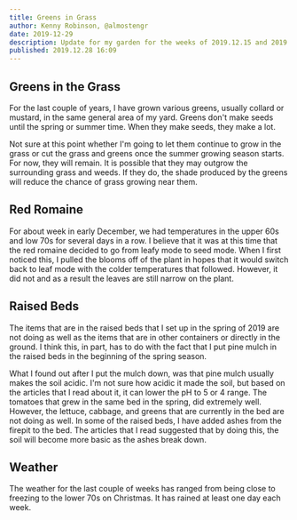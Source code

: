```yaml
---
title: Greens in Grass
author: Kenny Robinson, @almostengr
date: 2019-12-29
description: Update for my garden for the weeks of 2019.12.15 and 2019.12.22.
published: 2019.12.28 16:09
---
```


## Greens in the Grass

For the last couple of years, I have grown various greens, usually collard or mustard,
in the same general area of my yard. Greens don't make seeds until the spring or
summer time. When they make seeds, they make a lot.

Not sure at this point whether I'm going to let them continue to grow in the grass
or cut the grass and greens once the summer growing season starts. For now, they
will remain. It is possible that they may outgrow the surrounding grass and weeds.
If they do, the shade produced by the greens will reduce the chance of grass growing
near them.

## Red Romaine

For about week in early December, we had temperatures in the upper 60s and low 70s
for several days in a row. I believe that it was at this time that the red
romaine decided to go from leafy mode to seed mode. When I first noticed this, I
pulled the blooms off of the plant in hopes that it would switch back to leaf mode
with the colder temperatures that followed. However, it did not and as a result the
leaves are still narrow on the plant.

## Raised Beds

The items that are in the raised beds that I set up in the spring of 2019 are not
doing as well as the items that are in other containers or directly in the ground.
I think this, in part, has to do with the fact that I put pine mulch in the
raised beds in the beginning of the spring season.

What I found out after I put the mulch down, was that pine mulch usually makes the
soil acidic. I'm not sure how acidic it made the soil, but based on the articles
that I read about it, it can lower the pH to 5 or 4 range. The tomatoes that
grew in the same bed in the spring, did extremely well. However, the lettuce,
cabbage, and greens that are currently in the bed are not doing as well. In some
of the raised beds, I have added ashes from the firepit to the bed. The articles that
I read suggested that by doing this, the soil will become more basic as the ashes
break down.

## Weather

The weather for the last couple of weeks has ranged from being close to freezing
to the lower 70s on Christmas. It has rained at least one day each week.
